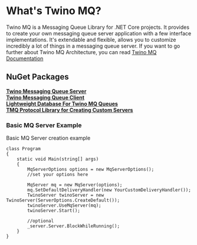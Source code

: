 # What's Twino MQ?

Twino MQ is a Messaging Queue Library for .NET Core projects. It provides to create your own messaging queue server application with a few interface implementations. It's extendable and flexible, allows you to customize incredibly a lot of things in a messaging queue server. If you want to go further about Twino MQ Architecture, you can read [Twino MQ Documentation](https://github.com/mhelvacikoylu/twino/blob/v3/docs/twino-mq.pdf)

## NuGet Packages

**[Twino Messaging Queue Server](https://www.nuget.org/packages/Twino.MQ)**<br>
**[Twino Messaging Queue Client](https://www.nuget.org/packages/Twino.Client.TMQ)**<br>
**[Lightweight Database For Twino MQ Queues](https://www.nuget.org/packages/Twino.MQ.Data)**<br>
**[TMQ Protocol Library for Creating Custom Servers](https://www.nuget.org/packages/Twino.Protocols.TMQ)**


### Basic MQ Server Example

Basic MQ Server creation example

    class Program
    {
        static void Main(string[] args)
        {
            MqServerOptions options = new MqServerOptions();
            //set your options here
            
            MqServer mq = new MqServer(options);
            mq.SetDefaultDeliveryHandler(new YourCustomDeliveryHandler());
            TwinoServer twinoServer = new TwinoServer(ServerOptions.CreateDefault());
            twinoServer.UseMqServer(mq);
            twinoServer.Start();
            
            //optional
            _server.Server.BlockWhileRunning();
        }
    }

